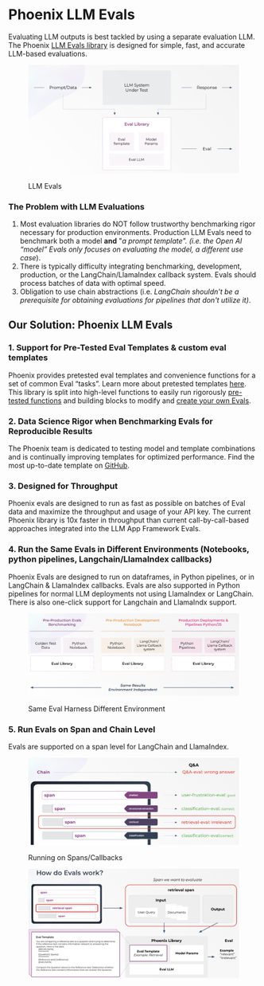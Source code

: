 # Phoenix LLM Evals

Evaluating LLM outputs is best tackled by using a separate evaluation LLM. The Phoenix [LLM Evals library](running-pre-tested-evals/) is designed for simple, fast, and accurate LLM-based evaluations.&#x20;

<div data-full-width="false">

<figure><img src="../.gitbook/assets/Screenshot 2023-09-04 at 9.46.39 PM.png" alt="" width="563"><figcaption><p>LLM Evals</p></figcaption></figure>

</div>

### The Problem with LLM Evaluations

1. Most evaluation libraries do NOT follow trustworthy benchmarking rigor necessary for production environments. Production LLM Evals need to benchmark both a model **and** "_a prompt template". (i.e. the Open AI “model” Evals only focuses on evaluating the model, a different use case_).&#x20;
2. There is typically difficulty integrating benchmarking, development, production, or the LangChain/LlamaIndex callback system. Evals should process batches of data with optimal speed.&#x20;
3. Obligation to use chain abstractions (i.e. _LangChain shouldn't be a prerequisite for obtaining evaluations for pipelines that don't utilize it)_. &#x20;

## Our Solution: Phoenix LLM Evals

### 1. Support for Pre-Tested Eval Templates & custom eval templates

Phoenix provides pretested eval templates and convenience functions for a set of common Eval “tasks”. Learn more about pretested templates [here](running-pre-tested-evals/). This library is split into high-level functions to easily run rigorously [pre-tested functions](running-pre-tested-evals/) and building blocks to modify and [create your own Evals](building-your-own-evals.md).

### 2. Data Science Rigor when Benchmarking Evals for Reproducible Results&#x20;

The Phoenix team is dedicated to testing model and template combinations and is continually improving templates for optimized performance. Find the most up-to-date template on [GitHub](https://github.com/Arize-ai/phoenix/tree/main/tutorials/evals).

### 3. Designed for Throughput&#x20;

Phoenix evals are designed to run as fast as possible on batches of Eval data and maximize the throughput and usage of your API key. The current Phoenix library is 10x faster in throughput than current call-by-call-based approaches integrated into the LLM App Framework Evals.

### 4. Run the Same Evals in Different Environments (Notebooks, python pipelines, Langchain/LlamaIndex callbacks) &#x20;

Phoenix Evals are designed to run on dataframes, in Python pipelines, or in LangChain & LlamaIndex callbacks. Evals are also supported in Python pipelines for normal LLM deployments not using LlamaIndex or LangChain. There is also one-click support for Langchain and LlamaIndx support.&#x20;

<figure><img src="../.gitbook/assets/Screenshot 2023-09-06 at 3.22.15 PM.png" alt=""><figcaption><p>Same Eval Harness Different Environment</p></figcaption></figure>

### 5. Run Evals on Span and Chain Level&#x20;

&#x20;Evals are supported on a span level for LangChain and LlamaIndex.&#x20;

<figure><img src="../.gitbook/assets/Screenshot 2023-09-10 at 8.19.49 AM.png" alt=""><figcaption><p>Running on Spans/Callbacks</p></figcaption></figure>

<figure><img src="../.gitbook/assets/Screenshot 2023-10-16 at 11.21.28 AM.png" alt=""><figcaption></figcaption></figure>
